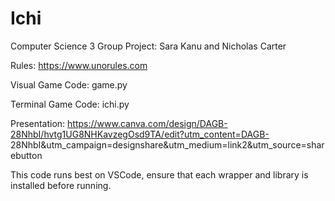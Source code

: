 # Ichi
Computer Science 3 Group Project: Sara Kanu and Nicholas Carter

Rules: https://www.unorules.com

Visual Game Code: game.py

Terminal Game Code: ichi.py

Presentation: https://www.canva.com/design/DAGB-28NhbI/hvtg1UG8NHKavzegOsd9TA/edit?utm_content=DAGB-
28NhbI&utm_campaign=designshare&utm_medium=link2&utm_source=sharebutton

This code runs best on VSCode, ensure that each wrapper and library is installed before running. 

